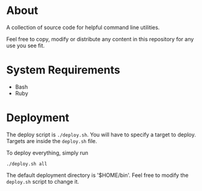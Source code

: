 # About

A collection of source code for helpful command line utilities.

Feel free to copy, modify or distribute any content in this repository
for any use you see fit.

# System Requirements

* Bash
* Ruby

# Deployment

The deploy script is `./deploy.sh`. You will have to specify a target to deploy.
Targets are inside the `deploy.sh` file.

To deploy everything, simply run

    ./deploy.sh all

The default deployment directory is '$HOME/bin'. Feel free to modify the
`deploy.sh` script to change it.
